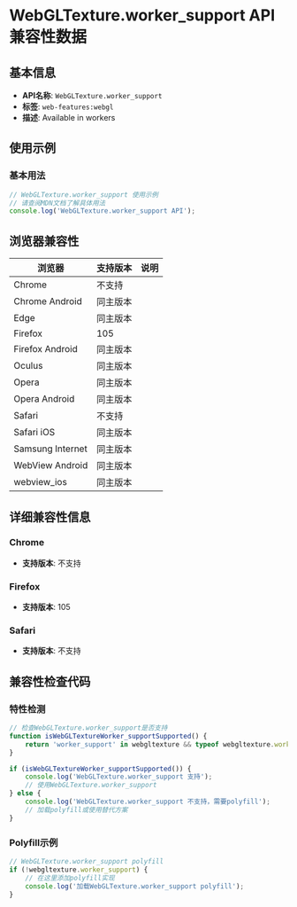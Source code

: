 # WebGLTexture.worker_support API 兼容性数据

## 基本信息

- **API名称**: `WebGLTexture.worker_support`
- **标签**: `web-features:webgl`
- **描述**: Available in workers

## 使用示例

### 基本用法

```javascript
// WebGLTexture.worker_support 使用示例
// 请查阅MDN文档了解具体用法
console.log('WebGLTexture.worker_support API');
```

## 浏览器兼容性

| 浏览器 | 支持版本 | 说明 |
|--------|----------|------|
| Chrome | 不支持 |  |
| Chrome Android | 同主版本 |  |
| Edge | 同主版本 |  |
| Firefox | 105 |  |
| Firefox Android | 同主版本 |  |
| Oculus | 同主版本 |  |
| Opera | 同主版本 |  |
| Opera Android | 同主版本 |  |
| Safari | 不支持 |  |
| Safari iOS | 同主版本 |  |
| Samsung Internet | 同主版本 |  |
| WebView Android | 同主版本 |  |
| webview_ios | 同主版本 |  |

## 详细兼容性信息

### Chrome

- **支持版本**: 不支持

### Firefox

- **支持版本**: 105

### Safari

- **支持版本**: 不支持

## 兼容性检查代码

### 特性检测

```javascript
// 检查WebGLTexture.worker_support是否支持
function isWebGLTextureWorker_supportSupported() {
    return 'worker_support' in webgltexture && typeof webgltexture.worker_support === 'function';
}

if (isWebGLTextureWorker_supportSupported()) {
    console.log('WebGLTexture.worker_support 支持');
    // 使用WebGLTexture.worker_support
} else {
    console.log('WebGLTexture.worker_support 不支持，需要polyfill');
    // 加载polyfill或使用替代方案
}
```

### Polyfill示例

```javascript
// WebGLTexture.worker_support polyfill
if (!webgltexture.worker_support) {
    // 在这里添加polyfill实现
    console.log('加载WebGLTexture.worker_support polyfill');
}
```

